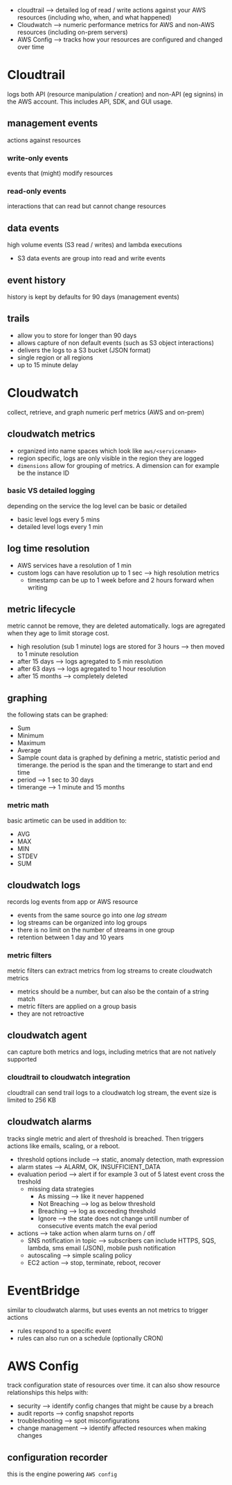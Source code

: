 - cloudtrail --> detailed log of read / write actions against your AWS resources (including who, when, and what happened)
- Cloudwatch --> numeric performance metrics for AWS and non-AWS resources (including on-prem servers)
- AWS Config --> tracks how your resources are configured and changed over time
# Cloudtrail
logs both API (resource manipulation / creation) and non-API (eg signins) in the AWS account. This includes API, SDK, and GUI usage. 
## management events
actions against resources
### write-only events
events that (might) modify resources
### read-only events
interactions that can read but cannot change resources
## data events
high volume events (S3 read / writes) and lambda executions
- S3 data events are group into read and write events
## event history
history is kept by defaults for 90 days (management events)
## trails
- allow you to store for longer than 90 days
- allows capture of non default events (such as S3 object interactions)
- delivers the logs to a S3 bucket (JSON format)
- single region or all regions
- up to 15 minute delay
# Cloudwatch
collect, retrieve, and graph numeric perf metrics (AWS and on-prem)
## cloudwatch metrics
- organized into name spaces which look like `aws/<servicename>`
- region specific, logs are only visible in the region they are logged
- `dimensions` allow for grouping of metrics. A dimension can for example be the instance ID
### basic VS detailed logging
depending on the service the log level can be basic or detailed
- basic level logs every 5 mins
- detailed level logs every 1 min
## log time resolution
- AWS services have a resolution of 1 min
- custom logs can have resolution up to 1 sec --> high resolution metrics
	- timestamp can be up to 1 week before and 2 hours forward when writing
## metric lifecycle
metric cannot be remove, they are deleted automatically. logs are agregated when they age to limit storage cost.
- high resolution (sub 1 minute) logs are stored for 3 hours --> then moved to 1 minute resolution
- after 15 days --> logs agregated to 5 min resolution
- after 63 days --> logs agregated to 1 hour resolution
- after 15 months --> completely deleted
## graphing
the following stats can be graphed:
- Sum
- Minimum
- Maximum
- Average
- Sample count
data is graphed by defining a metric, statistic period and timerange. the period is the span and the timerange to start and end time
- period --> 1 sec to 30 days
- timerange --> 1 minute and 15 months
### metric math
basic artimetic can be used in addition to:
- AVG
- MAX
- MIN
- STDEV
- SUM
## cloudwatch logs
records log events from app or AWS resource
- events from the same source go into one *log stream*
- log streams can be organized into log groups
- there is no limit on the number of streams in one group
- retention between 1 day and 10 years
### metric filters
metric filters can extract metrics from log streams to create cloudwatch metrics
- metrics should be a number, but can also be the contain of a string match
- metric filters are applied on a group basis
- they are not retroactive
## cloudwatch agent
can capture both metrics and logs, including metrics that are not natively supported
### cloudtrail to cloudwatch integration
cloudtrail can send trail logs to a cloudwatch log stream, the event size is limited to 256 KB
## cloudwatch alarms
tracks single metric and alert of threshold is breached. Then triggers actions like emails, scaling, or a reboot.
- threshold options include --> static, anomaly detection, math expression
- alarm states --> ALARM, OK, INSUFFICIENT_DATA
- evaluation period --> alert if for example 3 out of 5 latest event cross the treshold
	- missing data strategies
		- As missing --> like it never happened
		- Not Breaching --> log as below threshold
		- Breaching --> log as exceeding threshold
		- Ignore --> the state does not change untill number of consecutive events match the eval period
- actions --> take action when alarm turns on / off
	- SNS notification in topic --> subscribers can include HTTPS, SQS, lambda, sms email (JSON), mobile push notification
	- autoscaling --> simple scaling policy
	- EC2 action --> stop, terminate, reboot, recover
# EventBridge
similar to cloudwatch alarms, but uses events an not metrics to trigger actions
- rules respond to a specific event
- rules can also run on a schedule (optionally CRON)
# AWS Config
track configuration state of resources over time. it can also show resource relationships
this helps with:
- security --> identify config changes that might be cause by a breach
- audit reports --> config snapshot reports
- troubleshooting --> spot misconfigurations
- change management --> identify affected resources when making changes
## configuration recorder
this is the engine powering `AWS config` 